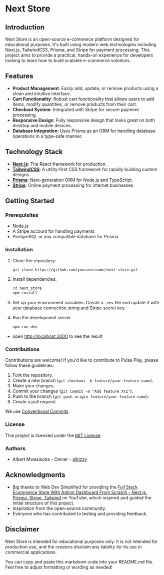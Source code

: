 # Next Store

## Introduction
Next Store is an open-source e-commerce platform designed for educational purposes. It's built using modern web technologies including Next.js, TailwindCSS, Prisma, and Stripe for payment processing. This project aims to provide a practical, hands-on experience for developers looking to learn how to build scalable e-commerce solutions.

## Features
- **Product Management**: Easily add, update, or remove products using a clean and intuitive interface.
- **Cart Functionality**: Robust cart functionality that allows users to add items, modify quantities, or remove products from their cart.
- **Checkout System**: Integrated with Stripe for secure payment processing.
- **Responsive Design**: Fully responsive design that looks great on both desktop and mobile devices.
- **Database Integration**: Uses Prisma as an ORM for handling database operations in a type-safe manner.

## Technology Stack
- **[Next.js](https://nextjs.org/)**: The React framework for production.
- **[TailwindCSS](https://tailwindcss.com/)**: A utility-first CSS framework for rapidly building custom designs.
- **[Prisma](https://www.prisma.io/)**: Next-generation ORM for Node.js and TypeScript.
- **[Stripe](https://stripe.com/)**: Online payment processing for internet businesses.

## Getting Started

### Prerequisites
- Node.js
- A Stripe account for handling payments
- PostgreSQL or any compatible database for Prisma

### Installation
1. Clone the repository:
   ```bash
   git clone https://github.com/yourusername/next-store.git

2. Install dependencies:
   ```bash
   cd next_store
   npm install

3. Set up your environment variables:
   Create a `.env` file and update it with your database connection string and Stripe secret key.

4. Run the development server
   ```bash
   npm run dev

- open [http://localhost:3000](http://localhost:3000) to see the result

### Contributions

Contributions are welcome! If you'd like to contribute to Pulse Play, please follow these guidelines:

1. Fork the repository.
2. Create a new branch (`git checkout -b feature/your-feature-name`).
3. Make your changes.
4. Commit your changes (`git commit -m "Add feature XYZ"`).
5. Push to the branch (`git push origin feature/your-feature-name`).
6. Create a pull request.

We use [Conventional Commits](https://www.conventionalcommits.org/en/v1.0.0/)

### License

This project is licensed under the [MIT License](LICENSE).

### Authors
- Albert Mwasisoba - Owner - [albizzy](https://github.com/albizzy)

## Acknowledgments
- Big thanks to Web Dev Simplified for providing the [Full Stack Ecommerce Store With Admin Dashboard From Scratch - Next.js, Prisma, Stripe, Tailwind](https://www.youtube.com/watch?v=iqrgggs0Qk0) on YouTube, which inspired and guided the initial structure of this project.
- Inspiration from the open-source community.
- Everyone who has contributed to testing and providing feedback.

## Disclaimer

Next Store is intended for educational purposes only. It is not intended for production use, and the creators disclaim any liability for its use in commercial applications.


You can copy and paste this markdown code into your README.md file. Feel free to adjust formatting or wording as needed!
